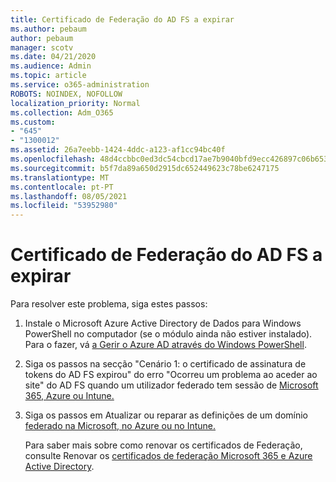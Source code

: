 ```yaml
---
title: Certificado de Federação do AD FS a expirar
ms.author: pebaum
author: pebaum
manager: scotv
ms.date: 04/21/2020
ms.audience: Admin
ms.topic: article
ms.service: o365-administration
ROBOTS: NOINDEX, NOFOLLOW
localization_priority: Normal
ms.collection: Adm_O365
ms.custom:
- "645"
- "1300012"
ms.assetid: 26a7eebb-1424-4ddc-a123-af1cc94bc40f
ms.openlocfilehash: 48d4ccbbc0ed3dc54cbcd17ae7b9040bfd9ecc426897c06b653bf40bc7d5e9b2
ms.sourcegitcommit: b5f7da89a650d2915dc652449623c78be6247175
ms.translationtype: MT
ms.contentlocale: pt-PT
ms.lasthandoff: 08/05/2021
ms.locfileid: "53952980"
---
```

# <a name="adfs-federation-certificate-expiring"></a>Certificado de Federação do AD FS a expirar

Para resolver este problema, siga estes passos:
  
1. Instale o Microsoft Azure Active Directory de Dados para Windows PowerShell no computador (se o módulo ainda não estiver instalado). Para o fazer, vá [a Gerir o Azure AD através do Windows PowerShell](https://aka.ms/aadposh).

2. Siga os passos na secção "Cenário 1: o certificado de assinatura de tokens do AD FS expirou" do erro "Ocorreu um problema ao aceder ao site" do AD FS quando um utilizador federado tem sessão de [Microsoft 365, Azure ou Intune.](https://support.microsoft.com/help/2713898/there-was-a-problem-accessing-the-site-error-from-ad-fs-when-a-federat)

3. Siga os passos em Atualizar ou reparar as definições de um domínio [federado na Microsoft, no Azure ou no Intune.](https://docs.microsoft.com/office365/troubleshoot/security/update-federated-domain-office-365)

    Para saber mais sobre como renovar os certificados de Federação, consulte Renovar os [certificados de federação Microsoft 365 e Azure Active Directory](https://docs.microsoft.com/azure/active-directory/connect/active-directory-aadconnect-o365-certs).
